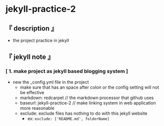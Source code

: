 # jekyll-practice-2

## 『 description 』
- the project practice in jekyll

## 『 jekyll note 』
### [ 1. make project as jekyll based blogging system ]
- new the _config.yml file in the project
    - make sure that has an space after colon or the config setting will not be effective
    - markdown: redcarpet // the markdown processor that github uses
    - baseurl: jekyll-practice-2 // make linking system in web application more reasonable
    - exclude: exclude files has nothing to do with this jekyll website
        - ex: `exclude: ['README.md', folderName]`
    